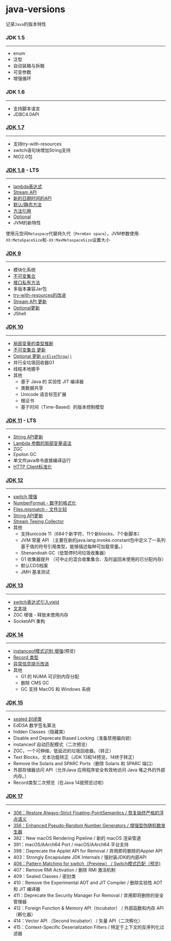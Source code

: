 # java-versions

记录`Java`的版本特性


### **JDK 1.5** 

---

- enum
- 泛型
- 自动装箱与拆箱
- 可变参数
- 增强循环

### JDK 1.6

---

- 支持脚本语言
- JDBC4.0API

### [JDK 1.7](java-7/) 

---

- 支持try-with-resources
- switch语句块增加String支持
- NIO2.0包

### [**JDK 1.8**](java-8/) - LTS

---

- [lambda表达式](java-8/src/main/java/com/diyishuai/java8/lambda/LambdaTest.java)
- [Stream API](java-8/src/main/java/com/diyishuai/java8/stream/StreamAPI.java)
- [新的日期时间的API](java-8/src/main/java/com/diyishuai/java8/LocalDateAndTimeAndDateTime.java)
- [默认/静态方法](java-8/src/main/java/com/diyishuai/java8/newinterface)
- [方法引用](java-8/src/main/java/com/diyishuai/java8/function/FunctionReference.java)
- [Optional](java-8/src/main/java/com/diyishuai/java8/optional/OptionalDemo.java)
- JVM的新特性

使用元空间`Metaspace`代替持久代（`PermGen space`），JVM参数使用`-XX:MetaSpaceSize`和`-XX:MaxMetaspaceSize`设置大小

### [JDK 9](java-9/) 

---

- 模块化系统
- [不可变集合](java-9/src/main/java/com/di1shuai/java9/collection/UnmodifiableCollection.java)
- [接口私有方法](java-9/src/main/java/com/di1shuai/java9/interfece/PrivateInterface.java)
- 多版本兼容Jar包
- [try-with-resources的改进](java-9/src/main/java/com/di1shuai/java9/try_with_resources/TryWithResources.java)
- [Stream API 更新](java-9/src/main/java/com/di1shuai/java9/stream/StreamAPI.java)
- [Optional更新](java-9/src/main/java/com/di1shuai/java9/optional/OptionalDemo.java)
- JShell

### [JDK 10](java-10/)

---

- [局部变量的类型推断](java-10/src/main/java/com/di1shuai/java10/variable/VariableDemo.java)
- [不可变集合 更新](java-10/src/main/java/com/di1shuai/java10/collection/UnmodifiableCollectionDemo.java)
- [Optional 更新 `orElseThrow()`](java-10/src/main/java/com/di1shuai/java10/optional/OptionalDemo.java)
- 并行全垃圾回收器G1
- 线程本地握手 
- 其他
    - 基于 Java 的 实验性 JIT 编译器
    - 类数据共享
    - Unicode 语言标签扩展
    - 根证书
    - 基于时间（Time-Based）的版本控制模型


### [**JDK 11**](java-11/) - LTS 

---

- [String API更新](java-11/src/main/java/com/di1shuai/java11/string/StringDemo.java)
- [Lambda 参数的局部变量语法](java-11/src/main/java/com/di1shuai/java11/lambada/VariableDemo.java)
- ZGC
- Epsilon GC
- 单文件java命令直接编译运行
- [HTTP Client标准化](java-11/src/main/java/com/di1shuai/java11/http/HTTPClientDemo.java)

### [JDK 12](java-12/)

---

- [switch 增强](java-12/src/main/java/com/di1shuai/java12/switchdemo/SwitchDemo.java)
- [NumberFormat - 数字的格式化](java-12/src/main/java/com/di1shuai/java12/number/NumberFormatDemo.java)
- [Files.mismatch - 文件比较](java-12/src/main/java/com/di1shuai/java12/files/FilesDemo.java)
- [String API更新](java-12/src/main/java/com/di1shuai/java12/string/StringDemo.java)
- [Stream Teeing Collector](java-12/src/main/java/com/di1shuai/java12/stream/TeeingDemo.java)
- 其他
  - 支持unicode 11（684个新字符、11个新blocks、7个新脚本）
  - JVM 常量 API （主要在新的java.lang.invoke.constant包中定义了一系列基于值的符号引用类型，能够描述每种可加载常量。）
  - Shenandoah GC（低暂停时间垃圾收集器）
  - G1 收集器提升 （可中止的混合收集集合、及时返回未使用的已分配内存）
  - 默认CDS档案
  - JMH 基准测试

### [JDK 13](java-13)

---

- [switch表达式引入yield](java-13/src/main/java/com/di1shuai/java13/switchdemo/SwitchDemo.java)
- [文本块](java-13/src/main/java/com/di1shuai/java13/string/StringBlockDemo.java)
- ZGC 增强 - 释放未使用内存
- SocketAPI 重构

### [JDK 14](java-14)

---

- [instanceof模式识别 增强](java-14/src/main/java/com/di1shuai/java14/instance/InstanceOfDemo.java)(预览)
- [Record 类型](java-14/src/main/java/com/di1shuai/java14/record/RecordDemo.java)
- [异常信息提示改进](java-14/src/main/java/com/di1shuai/java14/nullexception/NullPointerExceptionDemo.java)
- 其他 
  - G1 的 NUMA 可识别内存分配
  - 删除 CMS GC
  - GC 支持 MacOS 和 Windows 系统
  
### [JDK 15](java-15)

---

- [sealed 封闭类](java-15/src/main/java/com/di1shuai/java15/sealed/SealedDemo.java)
- EdDSA 数字签名算法
- hidden Classes（隐藏类）
- Disable and Deprecate Biased Locking（准备禁用偏向锁）
- instanceof 自动匹配模式（二次预览）
- ZGC，一个可伸缩、低延迟的垃圾回收器。（转正）
- Text Blocks，文本功能转正（JDK 13和14预览，14终于转正）
- Remove the Solaris and SPARC Ports（删除 Solaris 和 SPARC 端口）
- 外部存储器访问 API（允许Java 应用程序安全有效地访问 Java 堆之外的外部内存。）
- Record类型二次预览（在Java 14就预览过啦）


### [JDK 17](java-17)

---

- [306：Restore Always-Strict Floating-PointSemantics / 恢复始终严格的浮点语义](java-17/src/main/java/com/di1shuai/java17/strictfpcase/StrictfpCase.java)
- [356：Enhanced Pseudo-Random Number Generators / 增强型伪随机数发生器](java-17/src/main/java/com/di1shuai/java17/random/RandomCase.java)
- 382：New macOS Rendering Pipeline / 新的 macOS 渲染管道
- 391：macOS/AArch64 Port / macOS/AArch64 平台支持
- 398：Deprecate the Applet API for Removal / 弃用即将删除的Applet API
- 403：Strongly Encapsulate JDK Internals / 强封装JDK的内部API
- [406：Pattern Matching for switch（Preview） / Switch模式匹配（预览)](java-17/src/main/java/com/di1shuai/java17/instanceofcase/InstanceOfCase.java)
- 407：Remove RMI Activation / 删除 RMI 激活机制
- 409：Sealed Classes / 密封类
- 410：Remove the Experimental AOT and JIT Compiler / 删除实验性 AOT 和 JIT 编译器
- 411：Deprecate the Security Manager For Removal / 弃用即将删除的安全管理器
- 412：Foreign Function & Memory API（Incubator） / 外部函数和内存 API（孵化器）
- 414：Vector API （Second Incubator） / 矢量 API（二次孵化）
- 415：Context-Specific Deserialization Filters / 特定于上下文的反序列化过滤器
